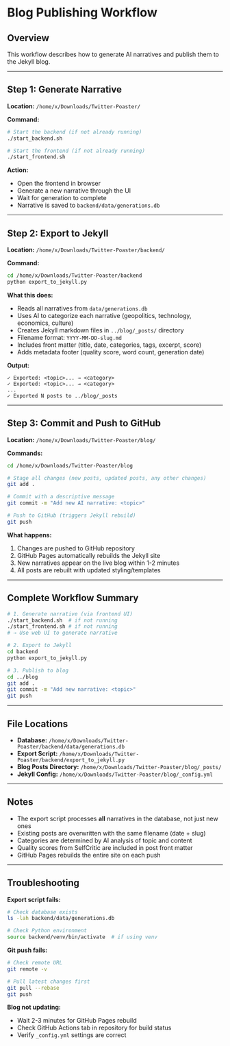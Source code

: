 # Blog Publishing Workflow

## Overview
This workflow describes how to generate AI narratives and publish them to the Jekyll blog.

---

## Step 1: Generate Narrative

**Location:** `/home/x/Downloads/Twitter-Poaster/`

**Command:**
```bash
# Start the backend (if not already running)
./start_backend.sh

# Start the frontend (if not already running)
./start_frontend.sh
```

**Action:**
- Open the frontend in browser
- Generate a new narrative through the UI
- Wait for generation to complete
- Narrative is saved to `backend/data/generations.db`

---

## Step 2: Export to Jekyll

**Location:** `/home/x/Downloads/Twitter-Poaster/backend/`

**Command:**
```bash
cd /home/x/Downloads/Twitter-Poaster/backend
python export_to_jekyll.py
```

**What this does:**
- Reads all narratives from `data/generations.db`
- Uses AI to categorize each narrative (geopolitics, technology, economics, culture)
- Creates Jekyll markdown files in `../blog/_posts/` directory
- Filename format: `YYYY-MM-DD-slug.md`
- Includes front matter (title, date, categories, tags, excerpt, score)
- Adds metadata footer (quality score, word count, generation date)

**Output:**
```
✓ Exported: <topic>... → <category>
✓ Exported: <topic>... → <category>
...
✓ Exported N posts to ../blog/_posts
```

---

## Step 3: Commit and Push to GitHub

**Location:** `/home/x/Downloads/Twitter-Poaster/blog/`

**Commands:**
```bash
cd /home/x/Downloads/Twitter-Poaster/blog

# Stage all changes (new posts, updated posts, any other changes)
git add .

# Commit with a descriptive message
git commit -m "Add new AI narrative: <topic>"

# Push to GitHub (triggers Jekyll rebuild)
git push
```

**What happens:**
1. Changes are pushed to GitHub repository
2. GitHub Pages automatically rebuilds the Jekyll site
3. New narratives appear on the live blog within 1-2 minutes
4. All posts are rebuilt with updated styling/templates

---

## Complete Workflow Summary

```bash
# 1. Generate narrative (via frontend UI)
./start_backend.sh  # if not running
./start_frontend.sh # if not running
# → Use web UI to generate narrative

# 2. Export to Jekyll
cd backend
python export_to_jekyll.py

# 3. Publish to blog
cd ../blog
git add .
git commit -m "Add new narrative: <topic>"
git push
```

---

## File Locations

- **Database:** `/home/x/Downloads/Twitter-Poaster/backend/data/generations.db`
- **Export Script:** `/home/x/Downloads/Twitter-Poaster/backend/export_to_jekyll.py`
- **Blog Posts Directory:** `/home/x/Downloads/Twitter-Poaster/blog/_posts/`
- **Jekyll Config:** `/home/x/Downloads/Twitter-Poaster/blog/_config.yml`

---

## Notes

- The export script processes **all** narratives in the database, not just new ones
- Existing posts are overwritten with the same filename (date + slug)
- Categories are determined by AI analysis of topic and content
- Quality scores from SelfCritic are included in post front matter
- GitHub Pages rebuilds the entire site on each push

---

## Troubleshooting

**Export script fails:**
```bash
# Check database exists
ls -lah backend/data/generations.db

# Check Python environment
source backend/venv/bin/activate  # if using venv
```

**Git push fails:**
```bash
# Check remote URL
git remote -v

# Pull latest changes first
git pull --rebase
git push
```

**Blog not updating:**
- Wait 2-3 minutes for GitHub Pages rebuild
- Check GitHub Actions tab in repository for build status
- Verify `_config.yml` settings are correct
